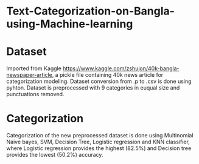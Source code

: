 # Text-Categorization-on-Bangla-using-Machine-learning
# Dataset
Imported from Kaggle https://www.kaggle.com/zshujon/40k-bangla-newspaper-article, a pickle file containing 40k news article for categorization modeling. 
Dataset conversion from .p to .csv is done using pyhton. Dataset is preprocessed with 9 categories in euqual size and punctuations removed.
# Categorization
Categorization of the new preprocessed dataset is done using Multinomial Naive bayes, SVM, Decision Tree, Logistic regression and KNN classifier, where Logistic regression provides the highest (82.5%) and Decision tree provides the lowest (50.2%) accuracy. 
